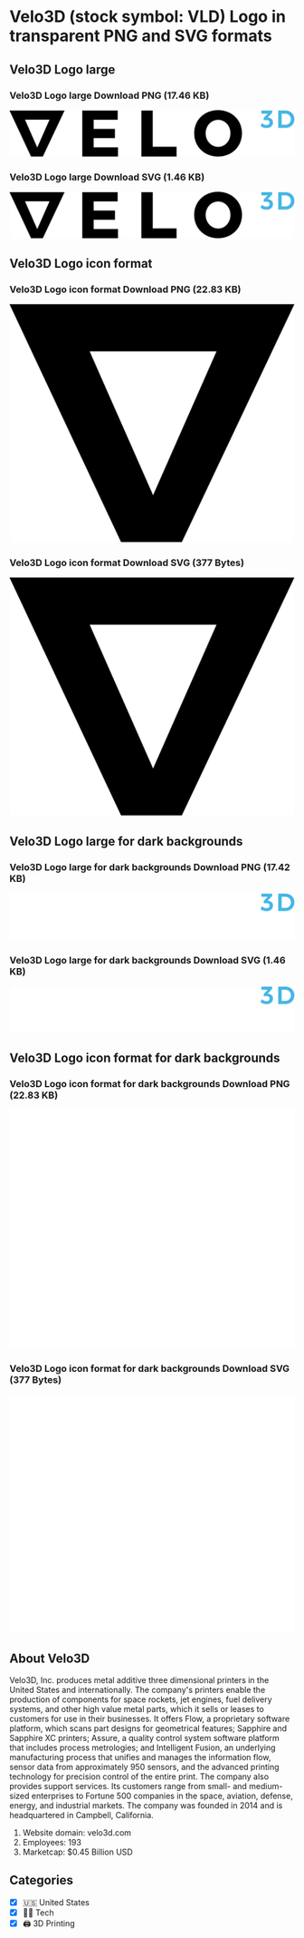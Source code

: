 # Velo3D (stock symbol: VLD) Logo in transparent PNG and SVG formats

## Velo3D Logo large

### Velo3D Logo large Download PNG (17.46 KB)

![Velo3D Logo large Download PNG (17.46 KB)](/img/orig/VLD_BIG-94ae2a77.png)

### Velo3D Logo large Download SVG (1.46 KB)

![Velo3D Logo large Download SVG (1.46 KB)](/img/orig/VLD_BIG-30add1e2.svg)

## Velo3D Logo icon format

### Velo3D Logo icon format Download PNG (22.83 KB)

![Velo3D Logo icon format Download PNG (22.83 KB)](/img/orig/VLD-2b581836.png)

### Velo3D Logo icon format Download SVG (377 Bytes)

![Velo3D Logo icon format Download SVG (377 Bytes)](/img/orig/VLD-39619eeb.svg)

## Velo3D Logo large for dark backgrounds

### Velo3D Logo large for dark backgrounds Download PNG (17.42 KB)

![Velo3D Logo large for dark backgrounds Download PNG (17.42 KB)](/img/orig/VLD_BIG.D-865ca925.png)

### Velo3D Logo large for dark backgrounds Download SVG (1.46 KB)

![Velo3D Logo large for dark backgrounds Download SVG (1.46 KB)](/img/orig/VLD_BIG.D-489f5cf6.svg)

## Velo3D Logo icon format for dark backgrounds

### Velo3D Logo icon format for dark backgrounds Download PNG (22.83 KB)

![Velo3D Logo icon format for dark backgrounds Download PNG (22.83 KB)](/img/orig/VLD.D-c85d02e4.png)

### Velo3D Logo icon format for dark backgrounds Download SVG (377 Bytes)

![Velo3D Logo icon format for dark backgrounds Download SVG (377 Bytes)](/img/orig/VLD.D-747d634e.svg)

## About Velo3D

Velo3D, Inc. produces metal additive three dimensional printers in the United States and internationally. The company's printers enable the production of components for space rockets, jet engines, fuel delivery systems, and other high value metal parts, which it sells or leases to customers for use in their businesses. It offers Flow, a proprietary software platform, which scans part designs for geometrical features; Sapphire and Sapphire XC printers; Assure, a quality control system software platform that includes process metrologies; and Intelligent Fusion, an underlying manufacturing process that unifies and manages the information flow, sensor data from approximately 950 sensors, and the advanced printing technology for precision control of the entire print. The company also provides support services. Its customers range from small- and medium-sized enterprises to Fortune 500 companies in the space, aviation, defense, energy, and industrial markets. The company was founded in 2014 and is headquartered in Campbell, California.

1. Website domain: velo3d.com
2. Employees: 193
3. Marketcap: $0.45 Billion USD


## Categories
- [x] 🇺🇸 United States
- [x] 👩‍💻 Tech
- [x] 🖨️ 3D Printing
